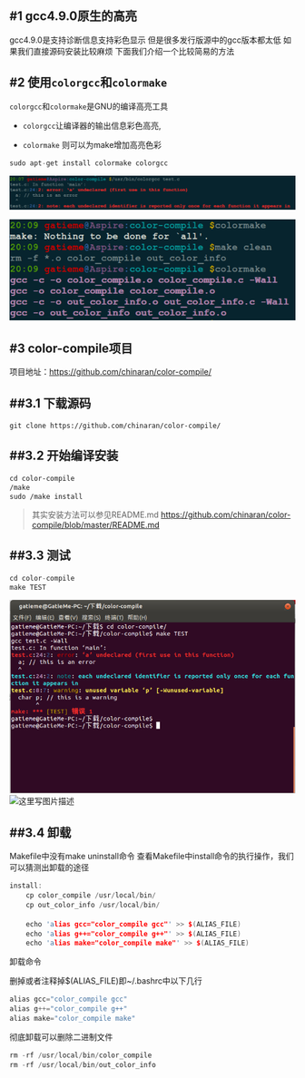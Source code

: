 #1	gcc4.9.0原生的高亮
-------

gcc4.9.0是支持诊断信息支持彩色显示
但是很多发行版源中的gcc版本都太低
如果我们直接源码安装比较麻烦
下面我们介绍一个比较简易的方法


#2	使用`colorgcc`和`colormake`
-------


`colorgcc`和`colormake`是GNU的编译高亮工具

*	`colorgcc`让编译器的输出信息彩色高亮, 

*	`colormake` 则可以为make增加高亮色彩


```cpp
sudo apt-get install colormake colorgcc
```


![gcc的高亮颜色](colorgcc.png)

![make的高亮输出](colormake.png)



#3	color-compile项目
-------


项目地址：https://github.com/chinaran/color-compile/


##3.1	下载源码
-------
```
git clone https://github.com/chinaran/color-compile/
```

##3.2	开始编译安装
-------


```
cd color-compile
/make
sudo /make install
```
>其实安装方法可以参见README.md
https://github.com/chinaran/color-compile/blob/master/README.md

##3.3	测试
-------


```cpp
cd color-compile
make TEST
```


![color-compile颜色高亮输出](color-compile.png)
![这里写图片描述](http://img.blog.csdn.net/20150409112200351)


##3.4	卸载
-------

Makefile中没有make uninstall命令
查看Makefile中install命令的执行操作，我们可以猜测出卸载的途径


```cpp
install:
	cp color_compile /usr/local/bin/
	cp out_color_info /usr/local/bin/

	echo 'alias gcc="color_compile gcc"' >> $(ALIAS_FILE)
	echo 'alias g++="color_compile g++"' >> $(ALIAS_FILE)
	echo 'alias make="color_compile make"' >> $(ALIAS_FILE)
```

卸载命令

删掉或者注释掉$(ALIAS_FILE)即~/.bashrc中以下几行

```cpp
alias gcc="color_compile gcc"
alias g++="color_compile g++"
alias make="color_compile make"
```


彻底卸载可以删除二进制文件


```cpp
rm -rf /usr/local/bin/color_compile
rm -rf /usr/local/bin/out_color_info
```

